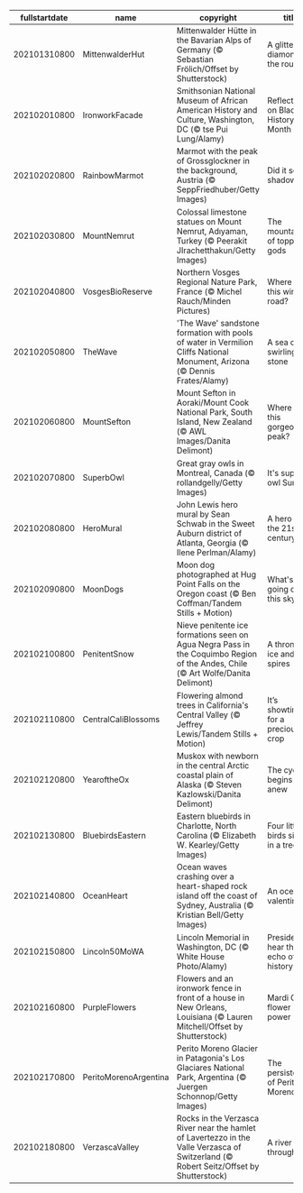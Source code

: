 |fullstartdate|name|copyright|title|image|
|--|--|--|--|--|
202101310800|MittenwalderHut|Mittenwalder Hütte in the Bavarian Alps of Germany (© Sebastian Frölich/Offset by Shutterstock)|A glittering diamond in the rough|![](/en-US/2021/02/202101310800MittenwalderHut.jpg)|
202102010800|IronworkFacade|Smithsonian National Museum of African American History and Culture, Washington, DC (© tse Pui Lung/Alamy)|Reflecting on Black History Month|![](/en-US/2021/02/202102010800IronworkFacade.jpg)|
202102020800|RainbowMarmot|Marmot with the peak of Grossglockner in the background, Austria (© SeppFriedhuber/Getty Images)|Did it see its shadow?|![](/en-US/2021/02/202102020800RainbowMarmot.jpg)|
202102030800|MountNemrut|Colossal limestone statues on Mount Nemrut, Adıyaman, Turkey (© Peerakit JIrachetthakun/Getty Images)|The mountaintop of toppled gods|![](/en-US/2021/02/202102030800MountNemrut.jpg)|
202102040800|VosgesBioReserve|Northern Vosges Regional Nature Park, France (© Michel Rauch/Minden Pictures)|Where is this wintry road?|![](/en-US/2021/02/202102040800VosgesBioReserve.jpg)|
202102050800|TheWave|'The Wave' sandstone formation with pools of water in Vermilion Cliffs National Monument, Arizona (© Dennis Frates/Alamy)|A sea of swirling stone|![](/en-US/2021/02/202102050800TheWave.jpg)|
202102060800|MountSefton|Mount Sefton in Aoraki/Mount Cook National Park, South Island, New Zealand (© AWL Images/Danita Delimont)|Where is this gorgeous peak?|![](/en-US/2021/02/202102060800MountSefton.jpg)|
202102070800|SuperbOwl|Great gray owls in Montreal, Canada (© rollandgelly/Getty Images)|It's superb owl Sunday|![](/en-US/2021/02/202102070800SuperbOwl.jpg)|
202102080800|HeroMural|John Lewis hero mural by Sean Schwab in the Sweet Auburn district of Atlanta, Georgia (© Ilene Perlman/Alamy)|A hero for the 21st century|![](/en-US/2021/02/202102080800HeroMural.jpg)|
202102090800|MoonDogs|Moon dog photographed at Hug Point Falls on the Oregon coast (© Ben Coffman/Tandem Stills + Motion)|What's going on in this sky?|![](/en-US/2021/02/202102090800MoonDogs.jpg)|
202102100800|PenitentSnow|Nieve penitente ice formations seen on Agua Negra Pass in the Coquimbo Region of the Andes, Chile (© Art Wolfe/Danita Delimont)|A throng of ice and spires|![](/en-US/2021/02/202102100800PenitentSnow.jpg)|
202102110800|CentralCaliBlossoms|Flowering almond trees in California's Central Valley (© Jeffrey Lewis/Tandem Stills + Motion)|It’s showtime for a precious crop|![](/en-US/2021/02/202102110800CentralCaliBlossoms.jpg)|
202102120800|YearoftheOx|Muskox with newborn in the central Arctic coastal plain of Alaska (© Steven Kazlowski/Danita Delimont)|The cycle begins anew|![](/en-US/2021/02/202102120800YearoftheOx.jpg)|
202102130800|BluebirdsEastern|Eastern bluebirds in Charlotte, North Carolina (© Elizabeth W. Kearley/Getty Images)|Four little birds sitting in a tree…|![](/en-US/2021/02/202102130800BluebirdsEastern.jpg)|
202102140800|OceanHeart|Ocean waves crashing over a heart-shaped rock island off the coast of Sydney, Australia (© Kristian Bell/Getty Images)|An oceanic valentine|![](/en-US/2021/02/202102140800OceanHeart.jpg)|
202102150800|Lincoln50MoWA|Lincoln Memorial in Washington, DC (© White House Photo/Alamy)|Presidents hear the echo of history|![](/en-US/2021/02/202102150800Lincoln50MoWA.jpg)|
202102160800|PurpleFlowers|Flowers and an ironwork fence in front of a house in New Orleans, Louisiana (© Lauren Mitchell/Offset by Shutterstock)|Mardi Gras flower power|![](/en-US/2021/02/202102160800PurpleFlowers.jpg)|
202102170800|PeritoMorenoArgentina|Perito Moreno Glacier in Patagonia's Los Glaciares National Park, Argentina (© Juergen Schonnop/Getty Images)|The persistence of Perito Moreno|![](/en-US/2021/02/202102170800PeritoMorenoArgentina.jpg)|
202102180800|VerzascaValley|Rocks in the Verzasca River near the hamlet of Lavertezzo in the Valle Verzasca of Switzerland (© Robert Seitz/Offset by Shutterstock)|A river runs through it|![](/en-US/2021/02/202102180800VerzascaValley.jpg)|
